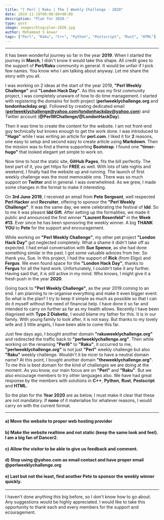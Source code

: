 ```yaml
---
title: "[ Perl | Raku | The ] Weekly Challenge - 2020"
date: 2019-11-19T00:00:00+00:00
description: "Plan for 2020."
type: post
image: images/blog/plan-2020.jpg
author: Mohammad S Anwar
tags: ["Perl", "Raku", "C++", "Python", "Postscript", "Rust", "HTML"]
---
```

***

It has been wonderful journey so far in the year **2019**. When I started the journey in **March**, I didn't know it would take this shape. All credit goes to the support of **Perl/Raku** community in general. It would be unfair if I pick few names. You know who I am talking about anyway. Let me share the story with you all.

I was working on 2 ideas at the start of the year 2019, **"Perl Weekly Challenge"** and **"London Hack Day"**. As this was my first community project, I was completely unaware of how to do time management. I started with registering the domains for both project (**perlweeklychallenge.org** and **londonhackday.org**). Followed by creating dedicated email (**perlweeklychallenge@yahoo.com/londonhackday@yahoo.com**) and Twitter account (**@PerlWChallenge/@LondonHackDay**).

Then it was time to create the content for the website. I am not front-end guy technically but knows enough to get the work done. I was introduced to **"Hugo"** while I was writing an article for **perl.com**. I liked it for **2** reasons, one easy to setup and second easy to create article using **Markdown**. Then the mission was to find a theme supporting **Bootstrap**. I found one **"timer-hugo"** that looked elegant yet simple to work on.

Now time to host the static site, **GitHub Pages**, fits the bill perfectly. The best part of it, you get https for **FREE** as well. With lots of late nights and weekend, I finally had the website up and running. The launch of first weekly challenge was the most memorable one. There was so much support on **Twitter** and in general. I was overwhelmed. As we grew, I made some changes in the format to make it interesting.

On **3rd June 2019**, I received an email from **Pete Sergeant**, well respected **Perl Hacker** and **Recruiter**, offering to sponsor the **"Perl Weekly Challenge"**. It was the same day, we were celebrating the festival of **Idd**. So to me it was pleasnt **Idd Gift**. After setting up the formalities, we made it public and announced the first winner **"Laurent Rosenfeld"** in the **Week #13**. Ever since he has been sponsoring the weekly winner. A big **THANK YOU** to **Pete** for the support and encouragement.

While working on **"Perl Weekly Challenge"**, my other pet project **"London Hack Day"** got neglected completely. What a shame it didn't take off as expected. I had email conversation with **Sue Spence**, as she had done something similar in the past. I got some valuable advices from her. So thank you, Sue. In this project, I had the support of **Rick** (from Eligo) and **Fergus**. We even found space for the **"London Hack Day"**, thanks to **Fergus** for all the hard work. Unfortunately, I couldn't take it any further. Having said that, it is still active in my mind. Who knows, I might give it a fresh push in the year **2020**.

Going back to **"Perl Weekly Challenge"**, as the year 2019 coming to an end. I am planning to re-organise everything and make it even bigger event. So what is the plan? I try to keep it simple as much as possible so that I can do it myself without the need of financial help. I have done it so far and intended to carry on further as far as my health allows. Recently I have been diagnised with **Type 2 Diabetic**, I would blame my father for this. It is in our family. With young family to look after, it is not easy. But thanks to my lovely wife and 3 little angels, I have been able to come this far.

Just few days ago, I bought another domain **"rakuweeklychallenge.org"** and redirected the traffic back to **"perlweeklychallenge.org"**. Then while working on the renaming **"Perl6"** to **"Raku"**, it occurred to me, **"perlweeklychallenge.org"** is not just **"Perl"** weekly challenge but also **"Raku"** weekly challenge. Wouldn't it be nicer to have a neutral domain name? At this point, I bought another domain **"theweeklychallenge.org"**. To me this is best domain for the kind of challenges we are doing at the moment. As you know, our main focus are on **"Perl"** and **"Raku"**. But we also encourage members to try other languages also. We have had great response by the members with solutions in **C++**, **Python**, **Rust**, **Postscript** and **HTML**.

So the plan for the **Year 2020** are as below, I must make it clear that these are not mandatory. If **none** of it materialise for whatever reasons, I would carry on with the current format.

***

#### a) Move the website to proper web hosting provider

#### b) Make the website realtime and not static (keep the same look and feel). I am a big fan of Dancer2.

#### c) Allow the visitor to be able to give us feedback and comment.

#### d) Stop using @yahoo.com as email contact and have proper email @perlweeklychallenge.org

#### e) Last but not the least, find another Pete to sponsor the weekly winner quickly.

***

I haven't done anything this big before, so I don't know how to go about. Any suggestions would be highly appreciated. I would like to take this opportunity to thank each and every members for the support and ecouragement.
